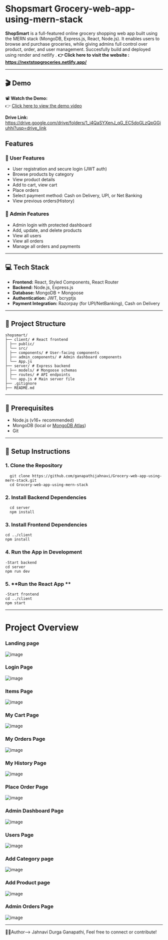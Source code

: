 # Shopsmart Grocery-web-app-using-mern-stack

**ShopSmart** is a full-featured online grocery shopping web app built using the MERN stack (MongoDB, Express.js, React, Node.js). It enables users to browse and purchase groceries, while giving admins full control over product, order, and user management. Succesfully build and deployed using render and netlify .
**👉 Click here to visit the website : https://nextstopgroceries.netlify.app/**

---

## 🎬 Demo

📽 **Watch the Demo:**  
👉 [Click here to view the demo video](https://drive.google.com/file/d/1qYn32LyyFOldHh5VO0O_k39AUDzuvVr2/view)

**Drive Link:**
https://drive.google.com/drive/folders/1_i4QaSYXenJ_qG_EC5doGLzQpGGiuhhi?usp=drive_link

##  Features

### 👤 User Features
- User registration and secure login (JWT auth)
- Browse products by category
- View product details
- Add to cart, view cart
- Place orders
- Select payment method: Cash on Delivery, UPI, or Net Banking
- View previous orders(History)

### 🔐 Admin Features
- Admin login with protected dashboard
- Add, update, and delete products
- View all users
- View all orders
- Manage all orders and payments

---

## 💻 Tech Stack

- **Frontend:** React, Styled Components, React Router
- **Backend:** Node.js, Express.js
- **Database:** MongoDB + Mongoose
- **Authentication:** JWT, bcryptjs
- **Payment Integration:** Razorpay (for UPI/NetBanking), Cash on Delivery

---

## 📁 Project Structure
    shopsmart/
    ├── client/ # React frontend
    │ ├── public/
    │ └── src/
    │ ├── components/ # User-facing components
    │ ├── admin_components/ # Admin dashboard components
    │ └── App.js
    ├── server/ # Express backend
    │ ├── models/ # Mongoose schemas
    │ ├── routes/ # API endpoints
    │ └── app.js # Main server file
    ├── .gitignore
    ├── README.md


---

## 🧪 Prerequisites

- Node.js (v16+ recommended)
- MongoDB (local or [MongoDB Atlas](https://www.mongodb.com/cloud/atlas))
- Git

---

## 🔧 Setup Instructions

### 1. **Clone the Repository**
      git clone https://github.com/ganapathijahnavi/Grocery-web-app-using-mern-stack.git
      cd Grocery-web-app-using-mern-stack

### 2. **Install Backend Dependencies**
      cd server
      npm install
      
### 3. **Install Frontend Dependencies**
    cd ../client
    npm install
    
### 4. **Run the App in Development**
    -Start backend 
    cd server
    npm run dev

### 5. **Run the React App **  
    -Start frontend
    cd ../client
    npm start


---
# Project Overview

### Landing page
![image](https://github.com/user-attachments/assets/3f01d434-3e1c-4910-85cc-75c4b767b16f)

### Login Page
![image](https://github.com/user-attachments/assets/02cb3d1b-1ee0-431e-be58-fa89dbb03ef1)

### Items Page
![image](https://github.com/user-attachments/assets/f394f830-0cbb-406f-a71d-0af189927dd4)

### My Cart Page
![image](https://github.com/user-attachments/assets/51faad7b-b350-41f1-adcf-98c5d9cb9d55)

### My Orders Page
![image](https://github.com/user-attachments/assets/8de1c5d2-d3f0-4441-9a1b-eda5c98091bb)

### My History Page
![image](https://github.com/user-attachments/assets/3a03d2d6-ddc8-4364-ab8f-b6eef0200405)

### Place Order Page
![image](https://github.com/user-attachments/assets/c2676aff-90b5-40fe-ac7d-67177b8304a4)

### Admin Dashboard Page
![image](https://github.com/user-attachments/assets/ea61b95f-9b4a-4e49-91bb-bdfb268e022d)

### Users Page
![image](https://github.com/user-attachments/assets/fce3ff12-ad4f-417d-a039-ee0302d3e772)

### Add Category page
![image](https://github.com/user-attachments/assets/81fdf4ce-71d5-4be5-aa8f-9772054d0ddd)

### Add Product page
![image](https://github.com/user-attachments/assets/d99f78e7-40d6-446c-b2f2-2b1547d6c2cd)

### Admin Orders Page
![image](https://github.com/user-attachments/assets/963b7018-81b9-43e4-a9aa-a478f04d6f2a)

---

🙋‍♀️Author--> Jahnavi Durga Ganapathi, Feel free to connect or contribute!



